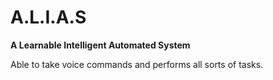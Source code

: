 # A.L.I.A.S

**A Learnable Intelligent Automated System**

Able to take voice commands and performs all sorts of tasks.
